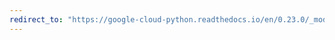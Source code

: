 ```yaml
---
redirect_to: "https://google-cloud-python.readthedocs.io/en/0.23.0/_modules/google/cloud/logging/handlers/handlers.html"
---
```

